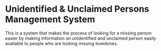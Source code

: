 # Unidentified & Unclaimed Persons Management System
 This is a system that makes the process of looking for a missing person easier by making information on unidentified and unclaimed person easily available to people who are looking missing lovedones.
